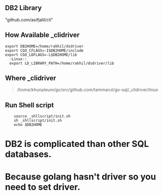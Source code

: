 ## DB2 Library
"github.com/asifjalil/cli"

## How Available _clidriver
```
export DB2HOME=/home/rakhil/dsdriver
export CGO_CFLAGS=-I$DB2HOME/include
export CGO_LDFLAGS=-L$DB2HOME/lib 
  -Linux-:
  export LD_LIBRARY_PATH=/home/rakhil/dsdriver/lib
```
## Where _clidriver
> /home/khunpleum/go/src/github.com/tammarut/go-sql/_clidriver/linux

## Run Shell script
```
    source _shllscript/init.sh
    sh _shllscript/init.sh
    echo $DB2HOME
```
DB2 is complicated than other SQL databases.
======================
Because golang hasn't driver so you need to set driver.
======================
